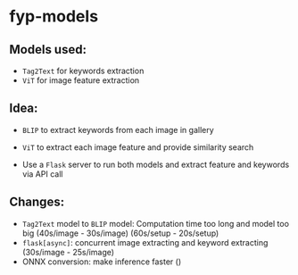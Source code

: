 # fyp-models

## Models used:
- `Tag2Text` for keywords extraction
- `ViT` for image feature extraction

## Idea:
- `BLIP` to extract keywords from each image in gallery
- `ViT` to extract each image feature and provide similarity search

- Use a `Flask` server to run both models and extract feature and keywords via API call

## Changes:
- `Tag2Text` model to `BLIP` model: Computation time too long and model too big (40s/image - 30s/image) (60s/setup - 20s/setup)
- `flask[async]`: concurrent image extracting and keyword extracting (30s/image - 25s/image)
- ONNX conversion: make inference faster ()


